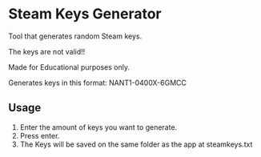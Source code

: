 # Steam Keys Generator

Tool that generates random Steam keys.

The keys are not valid!!

Made for Educational purposes only.

Generates keys in this format: NANT1-0400X-6GMCC

## Usage

1. Enter the amount of keys you want to generate.
2. Press enter.
3. The Keys will be saved on the same folder as the app at steamkeys.txt
